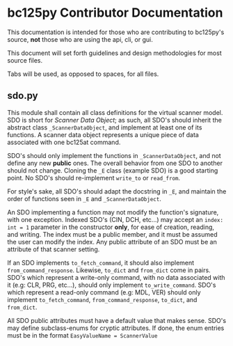 # bc125py Contributor Documentation

This documentation is intended for those who are contributing
to bc125py's source, **not** those who are using the api, cli, or gui.

This document will set forth guidelines and design methodologies
for most source files.

Tabs will be used, as opposed to spaces, for all files.


## sdo.py

This module shall contain all class definitions for the virtual scanner model.
SDO is short for *Scanner Data Object*; as such, all SDO's should inherit the
abstract class `_ScannerDataObject`, and implement at least one of its functions.
A scanner data object represents a unique piece of data associated with one
bc125at command.

SDO's should only implement the functions in `_ScannerDataObject`, and not define any
new **public** ones. The overall behavior from one SDO to another should not change.
Cloning the `_E` class (example SDO) is a good starting point. No SDO's should
re-implement `write_to` or `read_from`.

For style's sake, all SDO's should adapt the docstring in `_E`, and maintain the
order of functions seen in `_E` and `_ScannerDataObject`.

An SDO implementing a function may not modify the function's signature, with one
exception. Indexed SDO's (CIN, DCH, etc...) may accept an `index: int = 1`
parameter in the constructor **only**, for ease of creation, reading, and writing.
The index must be a public member, and it must be assumed the user can modify the
index. Any public attribute of an SDO must be an attribute of that scanner setting.

If an SDO implements `to_fetch_command`, it should also implement
`from_command_response`. Likewise, `to_dict` and `from_dict` come in pairs.
SDO's which represent a write-only command, with no data associated with it
(e.g: CLR, PRG, etc...), should only implement `to_write_command`.
SDO's which represent a read-only command (e.g: MDL, VER) should only implement
`to_fetch_command`, `from_command_response`, `to_dict`, and `from_dict`.

All SDO public attributes must have a default value that makes sense. SDO's may
define subclass-enums for cryptic attributes. If done, the enum entries must be
in the format `EasyValueName = ScannerValue`
